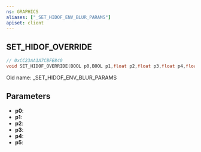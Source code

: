 ```yaml
---
ns: GRAPHICS
aliases: ["_SET_HIDOF_ENV_BLUR_PARAMS"]
apiset: client
---
```

## SET_HIDOF_OVERRIDE

```c
// 0xCC23AA1A7CBFE840
void SET_HIDOF_OVERRIDE(BOOL p0,BOOL p1,float p2,float p3,float p4,float p5);
```

Old name: _SET_HIDOF_ENV_BLUR_PARAMS

## Parameters
* **p0**:
* **p1**:
* **p2**:
* **p3**:
* **p4**:
* **p5**:



